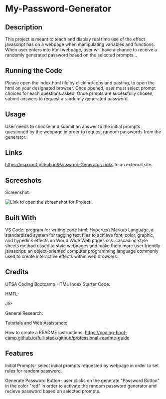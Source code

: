 # My-Password-Generator


## Description
This project is meant to teach and display real time use of the effect javascript has on a webpage when manipulating variables and functions. When user enters into html webpage, user will have a chance to receive a randomly generated password based on the selected prompts...



## Running the Code
Please open the index.html file by clicking/copy and pasting, to open the html on your designated browser.
Once opened, user must select prompt choices for each questions asked. Once prmpts are sucessfully chosen, submit answers to request a randomly generated password.


## Usage

User needs to choose and submit an answer to the initial prompts questioned by the webpage in order to request random passwords from the generator.

## Links

https://maxxxc1.github.io/Password-Generator/Links to an external site.

## Screeshots

Screenshot:  


![Link to open the screenshot for Project .](assets/Challenge3SS.png)



## Built With

VS Code: program for writing code
html: Hypertext Markup Language, a standardized system for tagging text files to achieve font, color, graphic, and hyperlink effects on World Wide Web pages
css: cascading style sheets method ussed to style webpages and make them more user friendly
javascript: an object-oriented computer programming language commonly used to create interactive effects within web browsers.


## Credits

UTSA Coding Bootcamp HTML Index Starter Code:

HMTL-
[
](https://git.bootcampcontent.com/University-of-Texas-at-San-Antonio/UTSA-VIRT-FSF-PT-01-2024-U-LOLC/-/blob/main/Challenges/03-JavaScript/Develop/index.html?ref_type=heads)

JS-
[
](https://git.bootcampcontent.com/University-of-Texas-at-San-Antonio/UTSA-VIRT-FSF-PT-01-2024-U-LOLC/-/blob/main/Challenges/03-JavaScript/Develop/script.js?ref_type=heads)


General Research:

[
](https://www.google.com/webhp?hl=en&sa=X&ved=0ahUKEwiT-smem6eEAxUgm2oFHUq7C5MQPAgJ)

Tutorials and Web Assistance:
[
](https://www.w3schools.com/)


How to create a README instructions:
[
](https://coding-boot-camp.github.io/full-stack/github/professional-readme-guide)https://coding-boot-camp.github.io/full-stack/github/professional-readme-guide



## Features

Initial Prompts- select initial prompts requested by webpage in order to set rules for random password.

Generate Password Button- user clicks on the generate "Password Button" in the color "red" in order to activate the random password generator and recieve password based on selected prompts.


